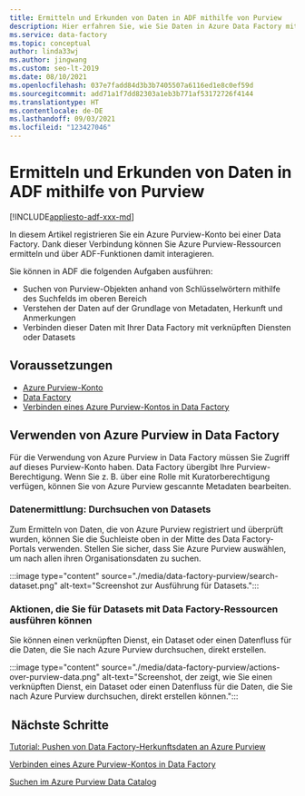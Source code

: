 ```yaml
---
title: Ermitteln und Erkunden von Daten in ADF mithilfe von Purview
description: Hier erfahren Sie, wie Sie Daten in Azure Data Factory mithilfe von Purview ermitteln und erkunden können.
ms.service: data-factory
ms.topic: conceptual
author: linda33wj
ms.author: jingwang
ms.custom: seo-lt-2019
ms.date: 08/10/2021
ms.openlocfilehash: 037e7fadd84d3b3b7405507a6116ed1e8c0ef59d
ms.sourcegitcommit: add71a1f7dd82303a1eb3b771af53172726f4144
ms.translationtype: HT
ms.contentlocale: de-DE
ms.lasthandoff: 09/03/2021
ms.locfileid: "123427046"
---
```

# <a name="discover-and-explore-data-in-adf-using-purview"></a>Ermitteln und Erkunden von Daten in ADF mithilfe von Purview

[!INCLUDE[appliesto-adf-xxx-md](includes/appliesto-adf-xxx-md.md)]

In diesem Artikel registrieren Sie ein Azure Purview-Konto bei einer Data Factory. Dank dieser Verbindung können Sie Azure Purview-Ressourcen ermitteln und über ADF-Funktionen damit interagieren. 

Sie können in ADF die folgenden Aufgaben ausführen: 
- Suchen von Purview-Objekten anhand von Schlüsselwörtern mithilfe des Suchfelds im oberen Bereich 
- Verstehen der Daten auf der Grundlage von Metadaten, Herkunft und Anmerkungen 
- Verbinden dieser Daten mit Ihrer Data Factory mit verknüpften Diensten oder Datasets 

## <a name="prerequisites"></a>Voraussetzungen 

- [Azure Purview-Konto](../purview/create-catalog-portal.md) 
- [Data Factory](./quickstart-create-data-factory-portal.md) 
- [Verbinden eines Azure Purview-Kontos in Data Factory](./connect-data-factory-to-azure-purview.md) 

## <a name="using-azure-purview-in-data-factory"></a>Verwenden von Azure Purview in Data Factory 

Für die Verwendung von Azure Purview in Data Factory müssen Sie Zugriff auf dieses Purview-Konto haben. Data Factory übergibt Ihre Purview-Berechtigung. Wenn Sie z. B. über eine Rolle mit Kuratorberechtigung verfügen, können Sie von Azure Purview gescannte Metadaten bearbeiten. 

### <a name="data-discovery-search-datasets"></a>Datenermittlung: Durchsuchen von Datasets 

Zum Ermitteln von Daten, die von Azure Purview registriert und überprüft wurden, können Sie die Suchleiste oben in der Mitte des Data Factory-Portals verwenden. Stellen Sie sicher, dass Sie Azure Purview auswählen, um nach allen ihren Organisationsdaten zu suchen. 

:::image type="content" source="./media/data-factory-purview/search-dataset.png" alt-text="Screenshot zur Ausführung für Datasets.":::

### <a name="actions-that-you-can-perform-over-datasets-with-data-factory-resources"></a>Aktionen, die Sie für Datasets mit Data Factory-Ressourcen ausführen können 
Sie können einen verknüpften Dienst, ein Dataset oder einen Datenfluss für die Daten, die Sie nach Azure Purview durchsuchen, direkt erstellen.

:::image type="content" source="./media/data-factory-purview/actions-over-purview-data.png" alt-text="Screenshot, der zeigt, wie Sie einen verknüpften Dienst, ein Dataset oder einen Datenfluss für die Daten, die Sie nach Azure Purview durchsuchen, direkt erstellen können.":::

##  <a name="nextsteps"></a>Nächste Schritte 

[Tutorial: Pushen von Data Factory-Herkunftsdaten an Azure Purview](turorial-push-lineage-to-purview.md)

[Verbinden eines Azure Purview-Kontos in Data Factory](connect-data-factory-to-azure-purview.md) 

[Suchen im Azure Purview Data Catalog](../purview/how-to-search-catalog.md)